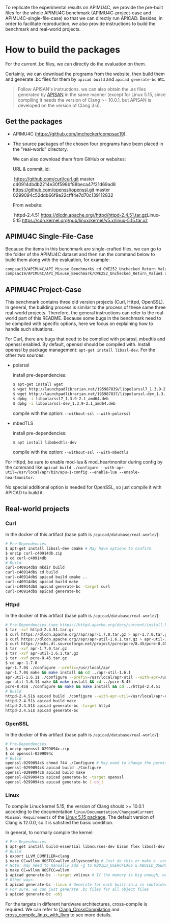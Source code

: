 To replicate the experimental results on APIMU4C, we provide the pre-built files for the whole APIMU4C benchmark (APIMU4C-project-case and APIMU4C-single-file-case) so that we can directly run APICAD. Besides, in order to facilitate reproduction, we also provide instructions to build the benchmark and real-world projects.

# How to build the packages

For the current  .bc files, we can directly do the evaluation on them.

Certainly, we can download the programs from the website, then build them and generate  .bc files for them by `apicad build` and  `apicad generate-bc`  etc.

> Follow APISAN's instructions. we can also obtain the .as files generated by [APISAN](https://github.com/sslab-gatech/apisan) in the same manner (except for Linux 5.15, since compiling it needs the version of Clang >= 10.0.1, but APISAN is developed on the version of Clang 3.6).

## Get the packages

- APIMU4C (https://github.com/imchecker/compsac19).

- The source packages of the chosen four programs have been placed in the "real-world" directory.

  We can also download them from GitHub or websites:

  URL & commit_id:

  ​	https://github.com/curl/curl.git master c40914dbdb2214e30f598bf88beca47f21d69ad8
  ​	https://github.com/openssl/openssl.git master 0299094c52ddb66f9a22cfff4e7d70c139112832

  From website:

  ​	httpd-2.4.51 https://dlcdn.apache.org//httpd/httpd-2.4.51.tar.gz
  ​	Linux-5.15 https://cdn.kernel.org/pub/linux/kernel/v5.x/linux-5.15.tar.xz

## APIMU4C Single-File-Case

Because the items in this benchmark are single-crafted files,  we can go to the folder of the APIMU4C dataset and then run the command below to build them along with the evaluation, for example:

```bash
compsac19/APIMU4C/API_Misuse_Benchmark$ cd CWE252_Unchecked_Return_Value/
compsac19/APIMU4C/API_Misuse_Benchmark/CWE252_Unchecked_Return_Value$ apicad evaluate
```

## APIMU4C Project-Case

This benchmark contains three old version projects (Curl, Httpd, OpenSSL). In general, the building process is similar to the process of these same three real-world projects. Therefore, the general instructions can refer to the real-world part of this README. Because some bugs in the benchmark need to be compiled with specific options, here we focus on explaining how to handle such situations. 

For Curl, there are bugs that need to be compiled with polarssl, mbedtls and openssl enabled. By default, openssl should be compiled with. Install openssl by package management: `apt-get install libssl-dev`. For the other two sources:

- polarssl

  install pre-dependencies:

  ```bash
  $ apt-get install wget
  $ wget http://launchpadlibrarian.net/195987839/libpolarssl7_1.3.9-2.1_amd64.deb
  $ wget http://launchpadlibrarian.net/195987837/libpolarssl-dev_1.3.9-2.1_amd64.deb
  $ dpkg -i libpolarssl7_1.3.9-2.1_amd64.deb
  $ dpkg -i libpolarssl-dev_1.3.9-2.1_amd64.deb
  ```

  compile with the option: `--without-ssl --with-polarssl`

- mbedTLS

  install pre-dependencies:

  ```bash
  $ apt install libmbedtls-dev
  ```

  compile with the option: `--without-ssl --with-mbedtls`

For Httpd, be sure to enable mod-lua & mod_heartmonitor during config by the command like `apicad build ./configure --with-apr-util=/usr/local/apr/bin/apu-1-config --enable-lua --enable-heartmonitor`.

No special additional option is needed for OpenSSL, so just compile it with APICAD to build it.

## Real-world projects

### Curl

In the docker of this artifact (base path is `/apicad/database/real-world/`):

```bash
# Pre-Dependencies
$ apt-get install libssl-dev cmake # May have options to confirm
$ unzip curl-c40914db.zip
$ cd curl-c40914db
# Build
curl-c40914db$ mkdir build
curl-c40914db$ cd build
curl-c40914db$ apicad build cmake ..
curl-c40914db$ apicad build make
curl-c40914db$ apicad generate-bc -target curl
curl-c40914db$ apicad generate-bc
```

### Httpd

In the docker of this artifact  (base path is `/apicad/database/real-world/`):

```bash
# Pre-Dependencies (see https://httpd.apache.org/docs/current/install.html#requirements)
$ tar -xvf httpd-2.4.51.tar.gz
$ curl https://dlcdn.apache.org//apr/apr-1.7.0.tar.gz > apr-1.7.0.tar.gz
$ curl https://dlcdn.apache.org//apr/apr-util-1.6.1.tar.gz > apr-util-1.6.1.tar.gz
$ curl https://nchc.dl.sourceforge.net/project/pcre/pcre/8.45/pcre-8.45.tar.gz > pcre-8.45.tar.gz
$ tar -xvf apr-1.7.0.tar.gz
$ tar -xvf apr-util-1.6.1.tar.gz
$ tar -xvf pcre-8.45.tar.gz
$ cd apr-1.7.0
apr-1.7.0$ ./configure --prefix=/usr/local/apr
apr-1.7.0$ make && make install && cd ../apr-util-1.6.1
apr-util-1.6.1$ ./configure --prefix=/usr/local/apr-util --with-apr=/usr/local/apr 
apr-util-1.6.1$ make && make install && cd ../pcre-8.45
pcre-8.45$ ./configure && make && make install && cd ../httpd-2.4.51
# Build
httpd-2.4.51$ apicad build ./configure --with-apr-util=/usr/local/apr-util/bin/apu-1-config
httpd-2.4.51$ apicad build make
httpd-2.4.51$ apicad generate-bc -target httpd
httpd-2.4.51$ apicad generate-bc
```

### OpenSSL

In the docker of this artifact  (base path is `/apicad/database/real-world/`):

```bash
# Pre-Dependencies
$ unzip openssl-0299094c.zip
$ cd openssl-0299094c
# Build
openssl-0299094c$ chmod 744 ./Configure # May need to change the permission
openssl-0299094c$ apicad build ./Configure
openssl-0299094c$ apicad build make
openssl-0299094c$ apicad generate-bc -target openssl
openssl-0299094c$ apicad generate-bc [-obj]
```

###  Linux

To compile Linux kernel 5.15, the version of Clang should >= 10.0.1 according to the documentation `linux/Documentation/Changes#Current Minimal Requirements` of the [Linux 5.15 package](https://cdn.kernel.org/pub/linux/kernel/v5.x/linux-5.15.tar.xz). The default version of Clang is 12.0.0, so it is satisfied the basic condition.

In general, to normally compile the kernel:

```bash
# Pre-Dependencies
$ apt-get install build-essential libncurses-dev bison flex libssl-dev libelf-dev
# Build
$ export LLVM_COMPILER=clang
$ make CC=wllvm HOSTCC=wllvm allyesconfig # Just do this or make a .config file by other ways
# Note: may need to manually add -g to KBUILD_USERCFLAGS & KBUILD_USERCXXFLAGS & KBUILD_CFLAGS in Makefile
$ make CC=wllvm HOSTCC=wllvm
$ apicad generate-bc --target vmlinux # If the memory is big enough, we can just generate .bc for vmlinux. Otherwise, may resulting in out of memory and be killed.
# Other ways:
$ apicad generate-bc -linux # Generate for each built-in.a in subfolders (only collect for the file in the top hier of subfolder such as fs/built-in.a).
# For sure, we can just generate .bc files for all object files
$ apicad generate-bc -obj
```

For the targets in different hardware architectures, cross-compile is required. We can refer to [Clang_CrossCompilation](https://clang.llvm.org/docs/CrossCompilation.html) and [cross_compile_linux_with_llvm](https://www.kernel.org/doc/html/latest/kbuild/llvm.html#cross-compiling) to see more details.

